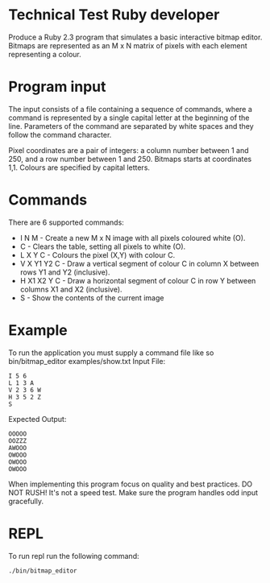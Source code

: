 # Technical Test Ruby developer

Produce a Ruby 2.3 program that simulates a basic interactive bitmap editor. Bitmaps are represented as an M x N matrix of pixels with each element representing a colour.

# Program input

The input consists of a file containing a sequence of commands, where a command is represented by a single capital letter at the beginning of the line. Parameters of the command are separated by white spaces and they follow the command character.

Pixel coordinates are a pair of integers: a column number between 1 and 250, and a row number between 1 and 250. Bitmaps starts at coordinates 1,1. Colours are specified by capital letters.

# Commands
There are 6 supported commands:

-  I N M - Create a new M x N image with all pixels coloured white (O).
-  C - Clears the table, setting all pixels to white (O).
-  L X Y C - Colours the pixel (X,Y) with colour C.
-  V X Y1 Y2 C - Draw a vertical segment of colour C in column X between rows Y1 and Y2 (inclusive).
-  H X1 X2 Y C - Draw a horizontal segment of colour C in row Y between columns X1 and X2 (inclusive).
-  S - Show the contents of the current image

# Example
To run the application you must supply a command file like so bin/bitmap_editor examples/show.txt
Input File:

``` text
I 5 6
L 1 3 A
V 2 3 6 W
H 3 5 2 Z
S
```

Expected Output:

``` text
OOOOO
OOZZZ
AWOOO
OWOOO
OWOOO
OWOOO
```


When implementing this program focus on quality and best practices. DO NOT RUSH! It's not a speed test. Make sure the program handles odd input gracefully.

# REPL

To run repl run the following command:

``` sh
./bin/bitmap_editor
```

